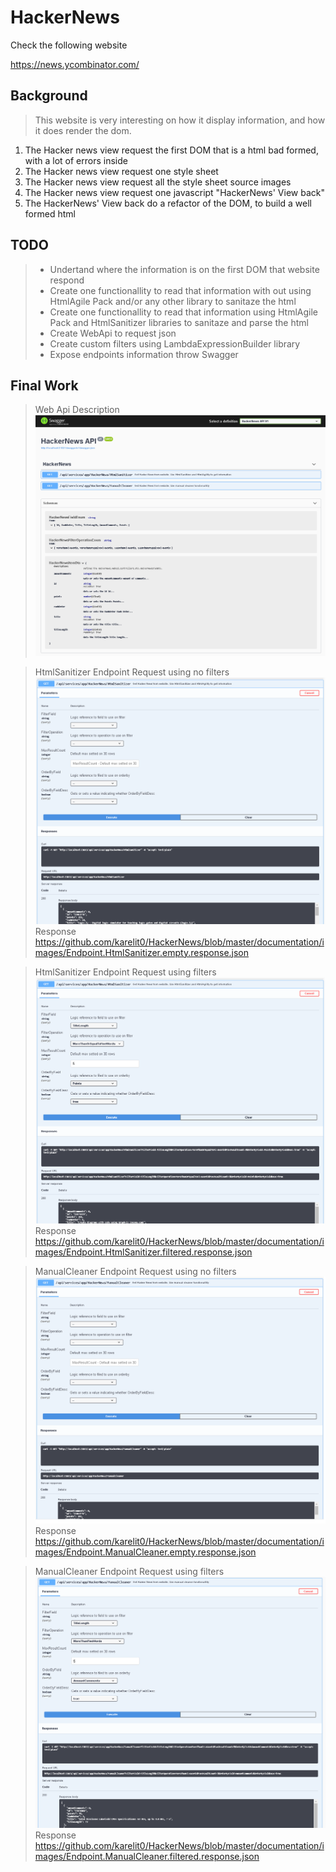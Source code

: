 # HackerNews

Check the following website

https://news.ycombinator.com/

## Background

> This website is very interesting on how it display information, and how it does render the dom.

1. The Hacker news view request the first DOM that is a html bad formed, with a lot of errors inside
2. The Hacker news view request one style sheet
3. The Hacker news view request all the style sheet source images
4. The Hacker news view request one javascript "HackerNews' View back"
5. The HackerNews' View back do a refactor of the DOM, to build a well formed html

## TODO

>+ Undertand where the information is on the first DOM that website respond
>+ Create one functionallity to read that information with out using HtmlAgile Pack and/or any other library to sanitaze the html
>+ Create one functionallity to read that information using HtmlAgile Pack and HtmlSanitizer libraries to sanitaze and parse the html
>+ Create WebApi to request json
>+ Create custom filters using LambdaExpressionBuilder library
>+ Expose endpoints information throw Swagger

## Final Work
> Web Api Description
![](https://github.com/karelit0/HackerNews/blob/master/documentation/images/webapi.description.png)

> HtmlSanitizer Endpoint Request using no filters
![](https://github.com/karelit0/HackerNews/blob/master/documentation/images/Endpoint.HtmlSanitizer.empty.request.png)
> Response
https://github.com/karelit0/HackerNews/blob/master/documentation/images/Endpoint.HtmlSanitizer.empty.response.json

> HtmlSanitizer Endpoint Request using filters
![](https://github.com/karelit0/HackerNews/blob/master/documentation/images/Endpoint.HtmlSanitizer.filtered.request.png)
> Response
https://github.com/karelit0/HackerNews/blob/master/documentation/images/Endpoint.HtmlSanitizer.filtered.response.json

> ManualCleaner Endpoint Request using no filters
![](https://github.com/karelit0/HackerNews/blob/master/documentation/images/Endpoint.ManualCleaner.empty.request.png)
> Response
https://github.com/karelit0/HackerNews/blob/master/documentation/images/Endpoint.ManualCleaner.empty.response.json

> ManualCleaner Endpoint Request using filters
![](https://github.com/karelit0/HackerNews/blob/master/documentation/images/Endpoint.ManualCleaner.filtered.request.png)
> Response
https://github.com/karelit0/HackerNews/blob/master/documentation/images/Endpoint.ManualCleaner.filtered.response.json
